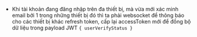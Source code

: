 - Khi tài khoản đang đăng nhập trên đa thiết bị, mà vừa mới xác minh email bởi 1 trong những thiết bị đó thì ta phải websocket để thông báo cho các thiết bị khác refresh token, cấp lại accessToken mới để đồng bộ dữ liệu trong payload JWT `{ userVerifyStatus }`
